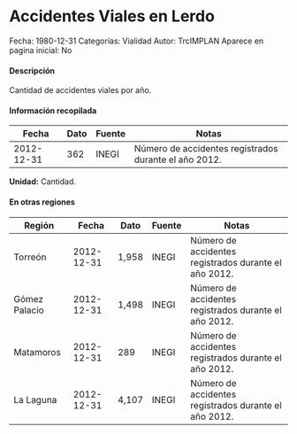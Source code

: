 Accidentes Viales en Lerdo
=====

Fecha: 1980-12-31
Categorías: Vialidad
Autor: TrcIMPLAN
Aparece en pagina inicial: No

#### Descripción

Cantidad de accidentes viales por año.

#### Información recopilada

<table class="table table-hover table-bordered matriz">
<thead>
<tr>
<th>Fecha</th>
<th>Dato</th>
<th>Fuente</th>
<th>Notas</th>
</tr>
</thead>
<tbody>
<tr>
<td>2012-12-31</td>
<td class="derecha">362</td>
<td>INEGI</td>
<td>Número de accidentes registrados durante el año 2012.</td>
</tr>
</tbody>
</table>

<b>Unidad:</b> Cantidad.




#### En otras regiones

<table class="table table-hover table-bordered matriz">
<thead>
<tr>
<th>Región</th>
<th>Fecha</th>
<th>Dato</th>
<th>Fuente</th>
<th>Notas</th>
</tr>
</thead>
<tbody>
<tr>
<td>Torreón</td>
<td>2012-12-31</td>
<td class="derecha">1,958</td>
<td>INEGI</td>
<td>Número de accidentes registrados durante el año 2012.</td>
</tr>
<tr>
<td>Gómez Palacio</td>
<td>2012-12-31</td>
<td class="derecha">1,498</td>
<td>INEGI</td>
<td>Número de accidentes registrados durante el año 2012.</td>
</tr>
<tr>
<td>Matamoros</td>
<td>2012-12-31</td>
<td class="derecha">289</td>
<td>INEGI</td>
<td>Número de accidentes registrados durante el año 2012.</td>
</tr>
<tr>
<td>La Laguna</td>
<td>2012-12-31</td>
<td class="derecha">4,107</td>
<td>INEGI</td>
<td>Número de accidentes registrados durante el año 2012.</td>
</tr>
</tbody>
</table>

